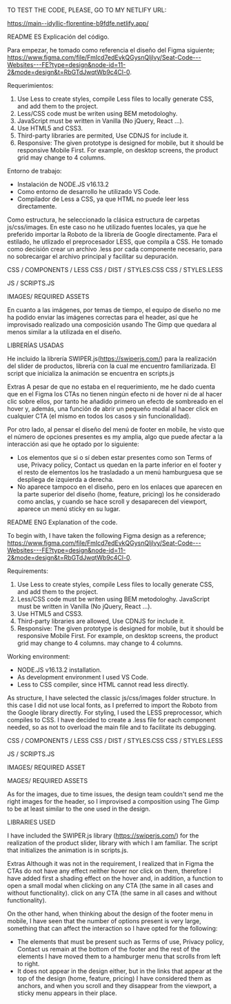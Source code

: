 TO TEST THE CODE, PLEASE, GO TO MY NETLIFY URL:

https://main--idyllic-florentine-b9fdfe.netlify.app/


README ES
Explicación del código.

Para empezar, he tomado como referencia el diseño del Figma siguiente; https://www.figma.com/file/FmIcd7edEvkQGysnQljlvy/Seat-Code---Websites---FE?type=design&node-id=11-2&mode=design&t=RbGTdJwqtWb9c4Cl-0.

Requerimientos:
1. Use Less to create styles, compile Less files to locally generate CSS, and add
them to the project.
2. Less/CSS code must be writen using BEM metodologhy.
3. JavaScript must be written in Vanilla (No jQuery, React ...).
4. Use HTML5 and CSS3.
5. Third-party libraries are permited, Use CDNJS for include it.
6. Responsive: The given prototype is designed for mobile, but it should be
responsive Mobile First. For example, on desktop screens, the product grid
may change to 4 columns.

Entorno de trabajo: 
- Instalación de NODE.JS v16.13.2
- Como entorno de desarrollo he utilizado VS Code.
- Compilador de Less a CSS, ya que HTML no puede leer less directamente.

Como estructura, he seleccionado la clásica estructura de carpetas js/css/images. En este caso no he utilizado fuentes locales, ya que he preferido importar la Roboto de la librería de Google directamente.
Para el estilado, he utlizado el preprocesador LESS, que compila a CSS. He tomado como decisión crear un archivo .less por cada componente necesario, para no sobrecargar el archivo principal y facilitar su depuración.

CSS / COMPONENTS / LESS
CSS / DIST / STYLES.CSS
CSS / STYLES.LESS

JS / SCRIPTS.JS

IMAGES/ REQUIRED ASSETS

En cuanto a las imágenes, por temas de tiempo, el equipo de diseño no me ha podido enviar las imágenes correctas para el header, así que he improvisado realizado una composición usando The Gimp que quedara al menos similar a la utilizada en el diseño.

LIBRERÍAS USADAS

He incluido la librería SWIPER.js(https://swiperjs.com/) para la realización del slider de productos, librería con la cual me encuentro familiarizada. El script que inicializa la animación se encuentra en scripts.js

Extras
A pesar de que no estaba en el requerimiento, me he dado cuenta que en el Figma los CTAs no tienen ningún efecto ni de hover ni de al hacer clic sobre ellos, por tanto he añadido primero un efecto de sombreado en el hover y, además, una función de abrir un pequeño modal al hacer 
click en cualquier CTA (el mismo en todos los casos y sin funcionalidad).

Por otro lado, al pensar el diseño del menú de footer en mobile, he visto que el número de opciones presentes es my amplia, algo que puede afectar a la interacción asi que he optado por lo siguiente:

- Los elementos que si o sí deben estar presentes como son Terms of use, Privacy policy, Contact us quedan en la parte inferior en el footer y el resto de elementos los he trasladado a un menú hamburguesa que se despliega de izquierda a derecha.
- No aparece tampoco en el diseño, pero en los enlaces que aparecen en la parte superior del diseño (home, feature, pricing) los he considerado como anclas, y cuando se hace scroll y desaparecen del viewport, aparece un menú sticky en su lugar.

README ENG
Explanation of the code.

To begin with, I have taken the following Figma design as a reference; https://www.figma.com/file/FmIcd7edEvkQGysnQljlvy/Seat-Code---Websites---FE?type=design&node-id=11-2&mode=design&t=RbGTdJwqtWb9c4Cl-0.

Requirements:
1. Use Less to create styles, compile Less files to locally generate CSS, and add
them to the project.
2. Less/CSS code must be writen using BEM metodologhy.
JavaScript must be written in Vanilla (No jQuery, React ...).
4. Use HTML5 and CSS3.
5. Third-party libraries are allowed, Use CDNJS for include it.
6. Responsive: The given prototype is designed for mobile, but it should be
responsive Mobile First. For example, on desktop screens, the product grid may change to 4 columns.
may change to 4 columns.

Working environment: 
- NODE.JS v16.13.2 installation.
- As development environment I used VS Code.
- Less to CSS compiler, since HTML cannot read less directly.

As structure, I have selected the classic js/css/images folder structure. In this case I did not use local fonts, as I preferred to import the Roboto from the Google library directly.
For styling, I used the LESS preprocessor, which compiles to CSS. I have decided to create a .less file for each component needed, so as not to overload the main file and to facilitate its debugging.

CSS / COMPONENTS / LESS
CSS / DIST / STYLES.CSS
CSS / STYLES.LESS

JS / SCRIPTS.JS

IMAGES/ REQUIRED ASSET

MAGES/ REQUIRED ASSETS

As for the images, due to time issues, the design team couldn't send me the right images for the header, so I improvised a composition using The Gimp to be at least similar to the one used in the design.

LIBRARIES USED

I have included the SWIPER.js library (https://swiperjs.com/) for the realization of the product slider, library with which I am familiar. The script that initializes the animation is in scripts.js.

Extras
Although it was not in the requirement, I realized that in Figma the CTAs do not have any effect neither hover nor click on them, therefore I have added first a shading effect on the hover and, in addition, a function to open a small modal when clicking on any CTA (the same in all cases and without functionality). 
click on any CTA (the same in all cases and without functionality).

On the other hand, when thinking about the design of the footer menu in mobile, I have seen that the number of options present is very large, something that can affect the interaction so I have opted for the following:

- The elements that must be present such as Terms of use, Privacy policy, Contact us remain at the bottom of the footer and the rest of the elements I have moved them to a hamburger menu that scrolls from left to right.
- It does not appear in the design either, but in the links that appear at the top of the design (home, feature, pricing) I have considered them as anchors, and when you scroll and they disappear from the viewport, a sticky menu appears in their place.

